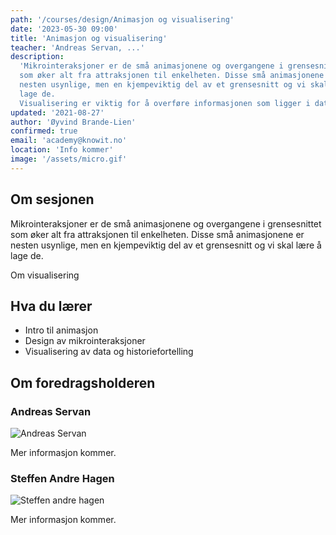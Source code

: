 ```yaml
---
path: '/courses/design/Animasjon og visualisering'
date: '2023-05-30 09:00'
title: 'Animasjon og visualisering'
teacher: 'Andreas Servan, ...'
description:
  'Mikrointeraksjoner er de små animasjonene og overgangene i grensesnittet
  som øker alt fra attraksjonen til enkelheten. Disse små animasjonene er
  nesten usynlige, men en kjempeviktig del av et grensesnitt og vi skal lære å
  lage de.
  Visualisering er viktig for å overføre informasjonen som ligger i data. For å bygge en historie som overbeviser kan man bruke visualisering av data som øker gjennomslagskraften til historien.'
updated: '2021-08-27'
author: 'Øyvind Brande-Lien'
confirmed: true
email: 'academy@knowit.no'
location: 'Info kommer'
image: '/assets/micro.gif'
---
```


## Om sesjonen

Mikrointeraksjoner er de små animasjonene og overgangene i grensesnittet som
øker alt fra attraksjonen til enkelheten. Disse små animasjonene er nesten
usynlige, men en kjempeviktig del av et grensesnitt og vi skal lære å lage de.

Om visualisering

## Hva du lærer

- Intro til animasjon
- Design av mikrointeraksjoner
- Visualisering av data og historiefortelling
## Om foredragsholderen

### Andreas Servan
![Andreas Servan](https://user-images.githubusercontent.com/89777284/131804236-80ce84b9-4c0f-4b39-a374-06c31dfe6fd9.jpg)

Mer informasjon kommer.

### Steffen Andre Hagen
![Steffen andre hagen](https://user-images.githubusercontent.com/89777284/131804265-7ada33d1-ad63-4b83-b178-959853e9214d.png)

Mer informasjon kommer.
